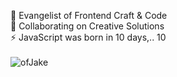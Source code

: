 🌱 Evangelist of Frontend Craft & Code<br>
👯 Collaborating on Creative Solutions<br>
⚡ JavaScript was born in 10 days,.. 10<br><br>
[<img align="left" alt="ofJake" src="https://img.shields.io/badge/ofJake.com-website-brightgreen" />](https://JakeRMiller.com/) 
